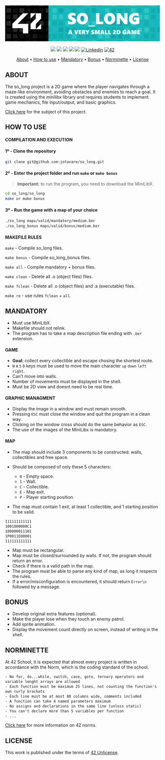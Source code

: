 <p align="center">
  <img src="https://github.com/jotavare/jotavare/blob/main/42/banner/new/42_so_long_banner_new.png">
</p>

<p align="center">
	<img src="https://img.shields.io/badge/status-finished-success?color=%2312bab9&style=flat-square" />
	<img src="https://img.shields.io/badge/evaluated-21%20%2F%2001%20%2F%202023-success?color=%2312bab9&style=flat-square" />
	<img src="https://img.shields.io/badge/score-125%20%2F%20100-success?color=%2312bab9&style=flat-square" />
	<img src="https://img.shields.io/github/languages/top/jotavare/so_long?color=%2312bab9&style=flat-square" />
	<img src="https://img.shields.io/github/last-commit/jotavare/so_long?color=%2312bab9&style=flat-square" />
	<a href='https://www.linkedin.com/in/joaoptoliveira' target="_blank"><img alt='Linkedin' src='https://img.shields.io/badge/LinkedIn-100000?style=flat-square&logo=Linkedin&logoColor=white&labelColor=0A66C2&color=0A66C2'/></a>
	<a href='https://profile.intra.42.fr/users/jotavare' target="_blank"><img alt='42' src='https://img.shields.io/badge/Porto-100000?style=flat-square&logo=42&logoColor=white&labelColor=000000&color=000000'/></a>
</p>

<p align="center">
	<a href="#about">About</a> •
	<a href="#how-to-use">How to use</a> •
	<a href="#mandatory">Mandatory</a> •
	<a href="#bonus">Bonus</a> •
	<a href="#norminette">Norminette</a> •
	<a href="#license">License</a>
</p>

## ABOUT
The so_long project is a 2D game where the player navigates through a maze-like environment, avoiding obstacles and enemies to reach a goal.
It is created using the minilibx library and requires students to implement game mechanics, file input/output, and basic graphics.

<a href="https://github.com/jotavare/so_long/blob/master/subject/en_subject_so_long.pdf">Click here</a> for the subject of this project.

## HOW TO USE
#### COMPILATION AND EXECUTION
#### 1º - Clone the repository
```bash
git clone git@github.com:jotavare/so_long.git
```
#### 2º - Enter the project folder and run `make` or `make bonus`
> **Important:** to run the program, you need to download the MiniLibX.
```bash
cd so_long/so_long
make or make bonus
```

#### 3º - Run the game with a map of your choice
```bash
./so_long maps/valid/mandatory/medium.ber
./so_long_bonus maps/valid/bonus/medium.ber
```

#### MAKEFILE RULES

`make` - Compile so_long files.

`make bonus` - Compile so_long_bonus files.

`make all`  - Compile mandatory + bonus files.

`make clean`  - Delete all .o (object files) files.

`make fclean`  - Delete all .o (object files) and .a (executable) files.

`make re` - use rules `fclean` + `all`.

## MANDATORY
* Must use MiniLibX.
* Makefile should not relink.
* The program has to take a map description file ending with `.ber` extension.

#### GAME
* **Goal:** collect every collectible and escape chosing the shortest route.
* `W` `A` `S` `D` keys must be used to move the main character `up` `down` `left` `right`.
* Can't move into walls.
* Number of movements must be displayed in the shell.
* Must be 2D view and doesnt need to be real time.

#### GRAPHIC MANAGMENT
* Display the image in a window and must remain smooth.
* Pressing `ESC` must close the window and quit the program in a clean way.
* Clicking on the window cross should do the same behavior as `ESC`.
* The use of the images of the MiniLibx is mandatory.

#### MAP
* The map should include 3 components to be constructed: walls, collectibles and free space.
* Should be composed of only these 5 characters:

	* `0` - Empty space.
	* `1` - Wall.
	* `C` - Collectible.
	* `E` - Map exit.
	* `P` - Player starting position.
* The map must contain 1 exit, at least 1 collectible, and 1 starting position to be valid.
```
111111111111
1001000000C1
100000011101
1P0011E00001
111111111111
```
* Map must be rectangular.
* Map must be closed/surrounded by walls. If not, the program should return an error.
* Check if there is a valid path in the map.
* The program must be able to parse any kind of map, as long it respects the rules.
* If a error/misconfiguration is encountered, it should return `Error\n` followed by a message.

## BONUS
* Develop original extra features (optional).
* Make the player lose when they touch an enemy patrol.
* Add sprite animation.
* Display the movement count directly on screen, instead of writing in the shell.

## NORMINETTE
At 42 School, it is expected that almost every project is written in accordance with the Norm, which is the coding standard of the school.

```
- No for, do...while, switch, case, goto, ternary operators and variable lenght arrays are allowed
- Each function must be maximum 25 lines, not counting the function's own curly brackets
- Each line must be at most 80 columns wide, comments included
- A function can take 4 named parameters maximum
- No assigns and declarations in the same line (unless static)
- You can't declare more than 5 variables per function
- ...
```

<a href="https://github.com/jotavare/jotavare/blob/main/42/pdf/en_norm.pdf">Click here</a> for more information on 42 norms.

## LICENSE
<p>
This work is published under the terms of <a href="https://github.com/jotavare/jotavare/blob/main/LICENSE">42 Unlicense</a>.
</p>

